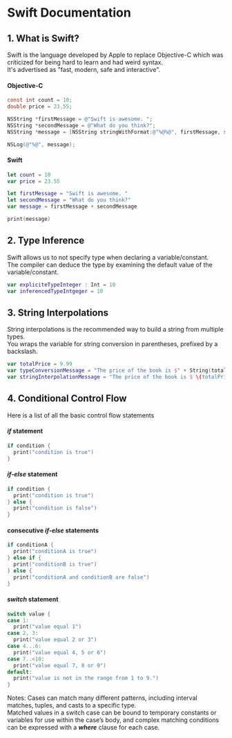 # Swift Documentation
## 1. What is Swift?
Swift is the language developed by Apple to replace Objective-C which was criticized for being hard to learn and had weird syntax.  
It's advertised as "fast, modern, safe and interactive".
#### Objective-C
```objective-c
const int count = 10;
double price = 23.55;

NSString *firstMessage = @"Swift is awesome. ";
NSString *secondMessage = @"What do you think?";
NSString *message = [NSString stringWithFormat:@"%@%@", firstMessage, secondMessage];

NSLog(@"%@", message);
```
#### Swift
```swift
let count = 10
var price = 23.55

let firstMessage = "Swift is awesome. "
let secondMessage = "What do you think?"
var message = firstMessage + secondMessage

print(message)
```
## 2. Type Inference
Swift allows us to not specify type when declaring a variable/constant.  
The compiler can deduce the type by examining the default value of the variable/constant.
```swift
var expliciteTypeInteger : Int = 10
var inferencedTypeIntgeger = 10
```
## 3. String Interpolations
String interpolations is the recommended way to build a string from multiple types.  
You wraps the variable for string conversion in parentheses, prefixed by a backslash.
```swift
var totalPrice = 9.99
var typeConversionMessage = "The price of the book is $" + String(totalPrice)
var stringInterpolationMessage = "The price of the book is $ \(totalPrice)"
```
## 4. Conditional Control Flow
Here is a list of all the basic control flow statements
#### ***if*** statement
```swift
if condition {
  print("condition is true")
}
```
#### ***if-else*** statement
```swift
if condition {
  print("condition is true")
} else {
  print("condition is false")
}
```
#### consecutive ***if-else*** statements
```swift
if conditionA {
  print("conditionA is true")
} else if {
  print("conditionB is true")
} else {
  print("conditionA and conditionB are false")
}
```
#### ***switch*** statement
```swift
switch value {
case 1:
  print("value equal 1")
case 2, 3:
  print("value equal 2 or 3")
case 4...6:
  print("value equal 4, 5 or 6")
case 7..<10:
  print("value equal 7, 8 or 9")
default:
  print("value is not in the range from 1 to 9.")
}
```
Notes: 
Cases can match many different patterns, including interval matches, tuples, and casts to a specific type.  
Matched values in a switch case can be bound to temporary constants or variables for use within the case’s body, and complex matching conditions can be expressed with a ***where*** clause for each case.
